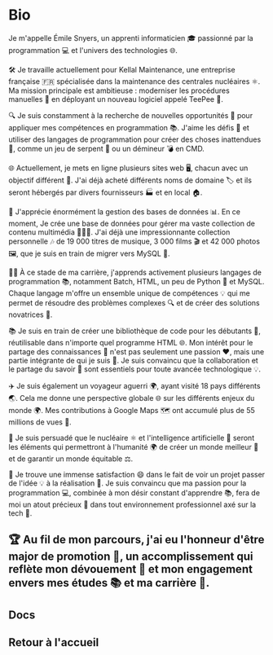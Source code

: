 # Bio
Je m'appelle Émile Snyers, un apprenti informaticien 🎓 passionné par la programmation 💻 et l'univers des technologies 🌐.

🛠 Je travaille actuellement pour Kellal Maintenance, une entreprise française 🇫🇷 spécialisée dans la maintenance des centrales nucléaires ⚛. 
Ma mission principale est ambitieuse : moderniser les procédures manuelles 📜 en déployant un nouveau logiciel appelé TeePee 📱.

🔍 Je suis constamment à la recherche de nouvelles opportunités 🌟 pour appliquer mes compétences en programmation 📚. 
J'aime les défis 🎯 et utiliser des langages de programmation pour créer des choses inattendues 🎲, comme un jeu de serpent 🐍 ou un démineur 💣 en CMD.

🌐 Actuellement, 
je mets en ligne plusieurs sites web 🖥, chacun avec un objectif différent 🎯. J'ai déjà acheté différents noms de domaine 🏷 et ils seront hébergés par divers fournisseurs 🏭 et en local 🏠.

💾 J'apprécie énormément la gestion des bases de données 📊. En ce moment, 
Je crée une base de données pour gérer ma vaste collection de contenu multimédia 🎥🎵📸. 
J'ai déjà une impressionnante collection personnelle 🎶 de 19 000 titres de musique, 3 000 films 🎬 et 42 000 photos 🖼, que je suis en train de migrer vers MySQL 🔄.

👨‍💻 À ce stade de ma carrière, j'apprends activement plusieurs langages de programmation 📚, notamment Batch, HTML, un peu de Python 🐍 et MySQL. 
Chaque langage m'offre un ensemble unique de compétences 💡 qui me permet de résoudre des problèmes complexes 🔍 et de créer des solutions novatrices 🎉.

📚 Je suis en train de créer une bibliothèque de code pour les débutants 🌱, réutilisable dans n'importe quel programme HTML 🌐. 
Mon intérêt pour le partage des connaissances 🤝 n'est pas seulement une passion ❤️, mais une partie intégrante de qui je suis 🙌. 
Je suis convaincu que la collaboration et le partage du savoir 📖 sont essentiels pour toute avancée technologique 💡.

✈️ Je suis également un voyageur aguerri 🌍, ayant visité 18 pays différents 🌏. Cela me donne une perspective globale 🌐 sur les différents enjeux du monde 🌍. 
Mes contributions à Google Maps 🗺 ont accumulé plus de 55 millions de vues 👀.

🌱 Je suis persuadé que le nucléaire ⚛ et l'intelligence artificielle 🤖 seront les éléments qui permettront à l'humanité 🌍 de créer un monde meilleur 💖 et de garantir un monde équitable ⚖️.

🎉 Je trouve une immense satisfaction 😄 dans le fait de voir un projet passer de l'idée 💡 à la réalisation 🎯. 
Je suis convaincu que ma passion pour la programmation 💻, combinée à mon désir constant d'apprendre 📚, fera de moi un atout précieux 💎 dans tout environnement professionnel axé sur la tech 🏢.

🏆 Au fil de mon parcours, j'ai eu l'honneur d'être major de promotion 🥇, un accomplissement qui reflète mon dévouement 🌟 et mon engagement envers mes études 📚 et ma carrière 💼.
---
## Docs

## Retour à l'accueil
<!DOCTYPE html>
<html lang="fr">
<head>
    <meta charset="UTF-8">
    <title>Bouton d'accueil stylisé</title>
    <style>
        /* Styles spécifiques au bouton de la page d'accueil */
        .btn-homepage-3d {
            background-color: #4CAF50; /* Couleur de fond */
            border: none; /* Pas de bordure */
            color: white; /* Couleur du texte */
            padding: 15px 32px; /* Espacement intérieur */
            text-align: center; /* Alignement du texte */
            text-decoration: none; /* Suppression du soulignement */
            display: inline-block; /* Mode d'affichage */
            font-size: 16px; /* Taille de la police */
            margin: 4px 2px; /* Marge extérieure */
            cursor: pointer; /* Forme du curseur */
            border-radius: 8px; /* Bordures arrondies */
            box-shadow: 0 9px #999; /* Ombre pour l'effet 3D */
            transition: all 0.3s cubic-bezier(0.25, 0.8, 0.25, 1); /* Transition douce pour l'effet au survol */
        }

        /* Effet au survol du bouton */
        .btn-homepage-3d:hover {
            background-color: #3e8e41; /* Changement de couleur de fond */
            box-shadow: 0 5px #666; /* Modification de l'ombre pour l'effet enfoncé */
            transform: translateY(4px); /* Déplacement vers le bas pour l'effet enfoncé */
        }
    </style>
</head>
<body>

<!-- Bouton de redirection vers la page d'accueil -->
<a href="/" class="btn-homepage-3d">Accueil</a>

</body>
</html>

